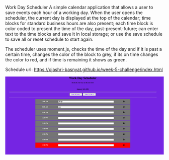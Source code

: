 Work Day Scheduler 
A simple calendar application that allows a user to save events each hour of a working day.
When the user opens the scheduler, the current day is displayed at the top of the calendar; time blocks for standard business hours are also present; each time block is color coded to 
present the time of the day, past-present-future; can enter text to the time blocks and save it in local storage; or use the save schedule to save all or reset schedule to start again. 

The scheduler uses moment.js, checks the time of the day and if it is past a certain time, changes the color of the block to grey, if its on time changes the color to red, and if time is remaining it shows as green. 

Schedule url: https://ojashri-basnyat.github.io/week-5-challenge/index.html

<img src="assets/images/Screen Shot 2021-01-16 at 5.04.32 PM.png">

